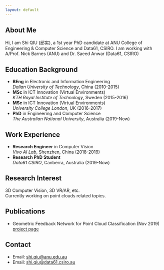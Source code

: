 ```yaml
---
layout: default
---
```


## About Me
Hi, I am Shi QIU (邱实), a 1st year PhD candidate at ANU College of Engineering & Computer Science and Data61, CSIRO. I am working with A/Prof. Nick Barnes (ANU) and Dr. Saeed Anwar (Data61, CSIRO)

## Education Background
* **BEng** in Electronic and Information Engineering  
*Dalian University of Technology*, China (2010-2015)
* **MSc** in ICT Innovation (Virtual Environments)  
*KTH Royal Institute of Technology*, Sweden (2015-2016)
* **MSc** in ICT Innovation (Virtual Environments)  
*University College London*, UK (2016-2017)
* **PhD** in Engineering and Computer Science  
*The Australian National University*, Australia (2019-Now)

## Work Experience
* **Research Engineer** in Computer Vision  
*Vivo AI Lab*, Shenzhen, China (2018-2019)
* **Research PhD Student**  
*Data61 CSIRO*, Canberra, Australia (2019-Now)

## Research Interest
3D Computer Vision, 3D VR/AR, etc.  
Currently working on point clouds related topics.

## Publications
* Geometric Feedback Network for Point Cloud Classification (Nov 2019)  
[project page](https://github.com/ShiQiu0419/GFNet)

## Contact
* Email: [shi.qiu@anu.edu.au](mailto:shi.qiu@anu.edu.au)
* Email: [shi.qiu@data61.csiro.au](mailto:shi.qiu@data61.csiro.au)
